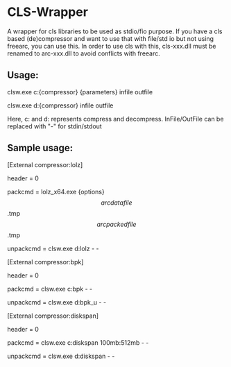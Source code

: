 # CLS-Wrapper

A wrapper for cls libraries to be used as stdio/fio purpose. If you have a cls based (de)compressor and want to use that with file/std io but not using freearc, you can use this.
In order to use cls with this, cls-xxx.dll must be renamed to arc-xxx.dll to avoid conflicts with freearc.

## Usage:
clsw.exe c:{compressor} {parameters} infile outfile

clsw.exe d:{compressor} infile outfile

Here, c: and d: represents compress and decompress. InFile/OutFile can be replaced with "-" for stdin/stdout

## Sample usage:

[External compressor:lolz]

header = 0

packcmd = lolz_x64.exe {options} $$arcdatafile$$.tmp $$arcpackedfile$$.tmp

unpackcmd = clsw.exe d:lolz - - <stdin> <stdout>

[External compressor:bpk]

header = 0

packcmd = clsw.exe c:bpk - - <stdin> <stdout>
  
unpackcmd = clsw.exe d:bpk_u - - <stdin> <stdout>

[External compressor:diskspan]

header = 0

packcmd = clsw.exe c:diskspan 100mb:512mb - - <stdin> <stdout>
  
unpackcmd = clsw.exe d:diskspan - - <stdin> <stdout>
